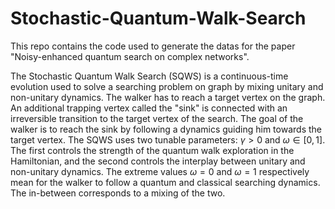 # Stochastic-Quantum-Walk-Search

This repo contains the code used to generate the datas for the paper "Noisy-enhanced quantum search on complex networks".

The Stochastic Quantum Walk Search (SQWS) is a continuous-time evolution used to solve a searching problem on graph by mixing unitary and non-unitary dynamics. The walker has to reach a target vertex on the graph. An additional trapping vertex called the "sink" is connected with an irreversible transition to the target vertex of the search. The goal of the walker is to reach the sink by following a dynamics guiding him towards the target vertex. The SQWS uses two tunable parameters: $\gamma>0$ and $\omega\in [0,1]$. The first controls the strength of the quantum walk exploration in the Hamiltonian, and the second controls the interplay between unitary and non-unitary dynamics. The extreme values $\omega=0$ and $\omega=1$ respectively mean for the walker to follow a quantum and classical searching dynamics. The in-between corresponds to a mixing of the two.
